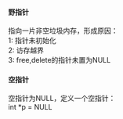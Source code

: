 #### 野指针
指向一片非空垃圾内存，形成原因：  
1: 指针未初始化  
2: 访存越界  
3: free,delete的指针未置为NULL
#### 空指针
空指针为NULL，定义一个空指针：  
int *p = NULL
